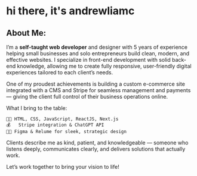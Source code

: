 # hi there, it's andrewliamc

## About Me:
I’m a <strong>self-taught web developer</strong> and designer with 5 years of experience helping small businesses and solo entrepreneurs build clean, modern, and effective websites. I specialize in front-end development with solid back-end knowledge, allowing me to create fully responsive, user-friendly digital experiences tailored to each client’s needs.

One of my proudest achievements is building a custom e-commerce site integrated with a CMS and Stripe for seamless management and payments — giving the client full control of their business operations online.

What I bring to the table:

	👨‍💻	HTML, CSS, JavaScript, ReactJS, Next.js
	💰	Stripe integration & ChatGPT API
	👨‍🎨	Figma & Relume for sleek, strategic design

Clients describe me as kind, patient, and knowledgeable — someone who listens deeply, communicates clearly, and delivers solutions that actually work.

Let’s work together to bring your vision to life!

